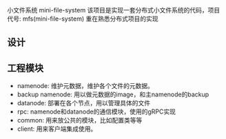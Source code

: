 小文件系统 mini-file-system
该项目是实现一套分布式小文件系统的代码，项目代号: mfs(mini-file-system)
重在熟悉分布式项目的实现

## 设计


## 工程模块

- namenode: 维护元数据，维护各个文件的元数据。
- backup namenode: 用以做元数据的image，和主namenode的backup
- datanode: 部署在各个节点，用以管理具体的文件
- rpc: namenode和datanode的通信模块，使用的gRPC实现
- common: 用来放公共的模块，比如配置类等等
- client: 用来客户端集成使用。